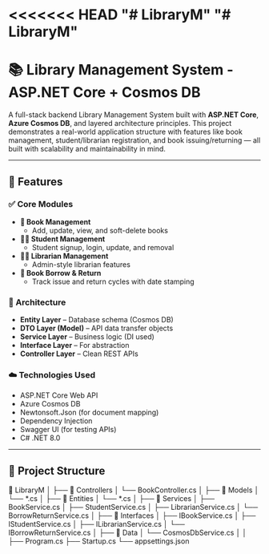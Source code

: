 <<<<<<< HEAD
"# LibraryM" 
"# LibraryM" 
=======
# 📚 Library Management System - ASP.NET Core + Cosmos DB

A full-stack backend Library Management System built with **ASP.NET Core**, **Azure Cosmos DB**, and layered architecture principles. This project demonstrates a real-world application structure with features like book management, student/librarian registration, and book issuing/returning — all built with scalability and maintainability in mind.

---

## 🚀 Features

### ✅ Core Modules
- **📘 Book Management**  
  - Add, update, view, and soft-delete books
- **👨‍🎓 Student Management**  
  - Student signup, login, update, and removal
- **👨‍🏫 Librarian Management**  
  - Admin-style librarian features
- **🔁 Book Borrow & Return**  
  - Track issue and return cycles with date stamping

### 🧱 Architecture
- **Entity Layer** – Database schema (Cosmos DB)
- **DTO Layer (Model)** – API data transfer objects
- **Service Layer** – Business logic (DI used)
- **Interface Layer** – For abstraction
- **Controller Layer** – Clean REST APIs

### ☁️ Technologies Used
- ASP.NET Core Web API
- Azure Cosmos DB
- Newtonsoft.Json (for document mapping)
- Dependency Injection
- Swagger UI (for testing APIs)
- C# .NET 8.0

---

## 📁 Project Structure

📁 LibraryM
│
├── 📁 Controllers
│   └── BookController.cs
│
├── 📁 Models
│   └── *.cs
│
├── 📁 Entities
│   └── *.cs
│
├── 📁 Services
│   ├── BookService.cs
│   ├── StudentService.cs
│   ├── LibrarianService.cs
│   └── BorrowReturnService.cs
│
├── 📁 Interfaces
│   ├── IBookService.cs
│   ├── IStudentService.cs
│   ├── ILibrarianService.cs
│   └── IBorrowReturnService.cs
│
├── 📁 Data
│   └── CosmosDbService.cs
│
│
├── Program.cs
├── Startup.cs
└── appsettings.json

























































